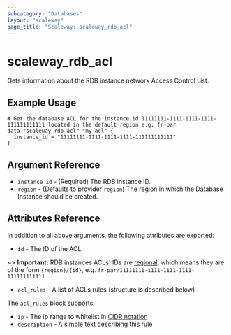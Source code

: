 ```yaml
---
subcategory: "Databases"
layout: "scaleway"
page_title: "Scaleway: scaleway_rdb_acl"
---
```


# scaleway_rdb_acl

Gets information about the RDB instance network Access Control List.

## Example Usage

```hcl
# Get the database ACL for the instance id 11111111-1111-1111-1111-111111111111 located in the default region e.g: fr-par
data "scaleway_rdb_acl" "my_acl" {
  instance_id = "11111111-1111-1111-1111-111111111111"
}
```

## Argument Reference

- `instance_id` - (Required) The RDB instance ID.
- `region` - (Defaults to [provider](../index.md#region) `region`) The [region](../guides/regions_and_zones.md#regions) in which the Database Instance should be created.

## Attributes Reference

In addition to all above arguments, the following attributes are exported:

- `id` - The ID of the ACL.

~> **Important:** RDB instances ACLs' IDs are [regional](../guides/regions_and_zones.md#resource-ids), which means they are of the form `{region}/{id}`, e.g. `fr-par/11111111-1111-1111-1111-111111111111`

- `acl_rules` - A list of ACLs rules (structure is described below)

The `acl_rules` block supports:

- `ip` - The ip range to whitelist in [CIDR notation](https://en.wikipedia.org/wiki/Classless_Inter-Domain_Routing#CIDR_notation)
- `description` - A simple text describing this rule
